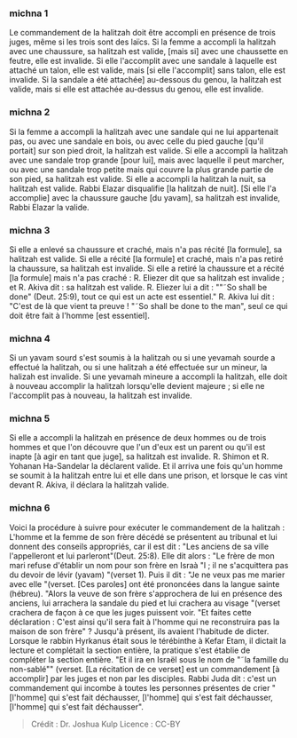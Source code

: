 
### michna 1
Le commandement de la halitzah doit être accompli en présence de trois juges, même si les trois sont des laïcs. Si la femme a accompli la halitzah avec une chaussure, sa halitzah est valide, [mais si] avec une chaussette en feutre, elle est invalide. Si elle l'accomplit avec une sandale à laquelle est attaché un talon, elle est valide, mais [si elle l'accomplit] sans talon, elle est invalide. Si la sandale a été attachée] au-dessous du genou, la halitzah est valide, mais si elle est attachée au-dessus du genou, elle est invalide.

### michna 2
Si la femme a accompli la halitzah avec une sandale qui ne lui appartenait pas, ou avec une sandale en bois, ou avec celle du pied gauche [qu'il portait] sur son pied droit, la halitzah est valide. Si elle a accompli la halitzah avec une sandale trop grande [pour lui], mais avec laquelle il peut marcher, ou avec une sandale trop petite mais qui couvre la plus grande partie de son pied, sa halitzah est valide. Si elle a accompli la halitzah la nuit, sa halitzah est valide. Rabbi Elazar disqualifie [la halitzah de nuit]. [Si elle l'a accomplie] avec la chaussure gauche [du yavam], sa halitzah est invalide, Rabbi Elazar la valide.

### michna 3
Si elle a enlevé sa chaussure et craché, mais n'a pas récité [la formule], sa halitzah est valide. Si elle a récité [la formule] et craché, mais n'a pas retiré la chaussure, sa halitzah est invalide. Si elle a retiré la chaussure et a récité [la formule] mais n'a pas craché : R. Eliezer dit que sa halitzah est invalide ; et R. Akiva dit : sa halitzah est valide. R. Eliezer lui a dit : ""˜So shall be done" (Deut. 25:9), tout ce qui est un acte est essentiel." R. Akiva lui dit : "C'est de là que vient ta preuve ! "˜So shall be done to the man", seul ce qui doit être fait à l'homme [est essentiel].

### michna 4
Si un yavam sourd s'est soumis à la halitzah ou si une yevamah sourde a effectué la halitzah, ou si une halitzah a été effectuée sur un mineur, la halizah est invalide. Si une yevamah mineure a accompli la halitzah, elle doit à nouveau accomplir la halitzah lorsqu'elle devient majeure ; si elle ne l'accomplit pas à nouveau, la halitzah est invalide.

### michna 5
Si elle a accompli la halitzah en présence de deux hommes ou de trois hommes et que l'on découvre que l'un d'eux est un parent ou qu'il est inapte [à agir en tant que juge], sa halitzah est invalide. R. Shimon et R. Yohanan Ha-Sandelar la déclarent valide. Et il arriva une fois qu'un homme se soumit à la halitzah entre lui et elle dans une prison, et lorsque le cas vint devant R. Akiva, il déclara la halitzah valide.

### michna 6
Voici la procédure à suivre pour exécuter le commandement de la halitzah : L'homme et la femme de son frère décédé se présentent au tribunal et lui donnent des conseils appropriés, car il est dit : "Les anciens de sa ville l'appelleront et lui parleront"(Deut. 25:8). Elle dit alors : "Le frère de mon mari refuse d'établir un nom pour son frère en Israà "l ; il ne s'acquittera pas du devoir de lévir (yavam) "(verset 1). Puis il dit : "Je ne veux pas me marier avec elle "(verset. [Ces paroles] ont été prononcées dans la langue sainte (hébreu). "Alors la veuve de son frère s'approchera de lui en présence des anciens, lui arrachera la sandale du pied et lui crachera au visage "(verset crachera de façon à ce que les juges puissent voir. "Et faites cette déclaration : C'est ainsi qu'il sera fait à l'homme qui ne reconstruira pas la maison de son frère" ? Jusqu'à présent, ils avaient l'habitude de dicter. Lorsque le rabbin Hyrkanus était sous le térébinthe à Kefar Etam, il dictait la lecture et complétait la section entière, la pratique s'est établie de compléter la section entière. "Et il ira en Israël sous le nom de "˜la famille du non-sablé"" (verset. [La récitation de ce verset] est un commandement [à accomplir] par les juges et non par les disciples. Rabbi Juda dit : c'est un commandement qui incombe à toutes les personnes présentes de crier "[l'homme] qui s'est fait déchausser, [l'homme] qui s'est fait déchausser, [l'homme] qui s'est fait déchausser".

>Crédit : Dr. Joshua Kulp
>Licence : CC-BY